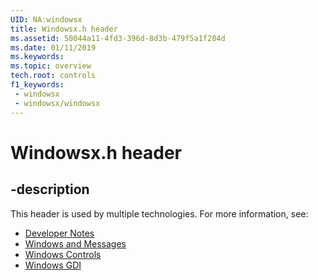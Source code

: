 ```yaml
---
UID: NA:windowsx
title: Windowsx.h header
ms.assetid: 50044a11-4fd3-396d-8d3b-479f5a1f284d
ms.date: 01/11/2019
ms.keywords: 
ms.topic: overview
tech.root: controls
f1_keywords:
 - windowsx
 - windowsx/windowsx
---
```


# Windowsx.h header


## -description

This header is used by multiple technologies. For more information, see:

- [Developer Notes](../_winprog/index.md)
- [Windows and Messages](../_winmsg/index.md)
- [Windows Controls](../_controls/index.md)
- [Windows GDI](../_gdi/index.md)

